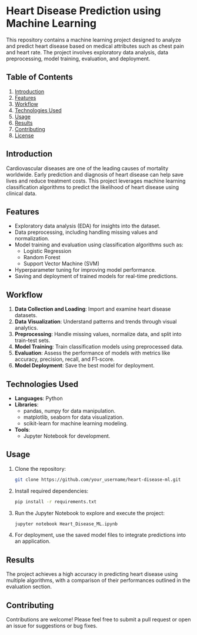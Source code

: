 

# Heart Disease Prediction using Machine Learning

This repository contains a machine learning project designed to analyze and predict heart disease based on medical attributes such as chest pain and heart rate. The project involves exploratory data analysis, data preprocessing, model training, evaluation, and deployment.

## Table of Contents

1. [Introduction](#introduction)
2. [Features](#features)
3. [Workflow](#workflow)
4. [Technologies Used](#technologies-used)
5. [Usage](#usage)
6. [Results](#results)
7. [Contributing](#contributing)
8. [License](#license)

## Introduction

Cardiovascular diseases are one of the leading causes of mortality worldwide. Early prediction and diagnosis of heart disease can help save lives and reduce treatment costs. This project leverages machine learning classification algorithms to predict the likelihood of heart disease using clinical data.

## Features

- Exploratory data analysis (EDA) for insights into the dataset.
- Data preprocessing, including handling missing values and normalization.
- Model training and evaluation using classification algorithms such as:
  - Logistic Regression
  - Random Forest
  - Support Vector Machine (SVM)
- Hyperparameter tuning for improving model performance.
- Saving and deployment of trained models for real-time predictions.

## Workflow

1. **Data Collection and Loading**: Import and examine heart disease datasets.
2. **Data Visualization**: Understand patterns and trends through visual analytics.
3. **Preprocessing**: Handle missing values, normalize data, and split into train-test sets.
4. **Model Training**: Train classification models using preprocessed data.
5. **Evaluation**: Assess the performance of models with metrics like accuracy, precision, recall, and F1-score.
6. **Model Deployment**: Save the best model for deployment.

## Technologies Used

- **Languages**: Python
- **Libraries**:
  - pandas, numpy for data manipulation.
  - matplotlib, seaborn for data visualization.
  - scikit-learn for machine learning modeling.
- **Tools**:
  - Jupyter Notebook for development.

## Usage

1. Clone the repository:
   ```bash
   git clone https://github.com/your_username/heart-disease-ml.git
   ```

2. Install required dependencies:
   ```bash
   pip install -r requirements.txt
   ```

3. Run the Jupyter Notebook to explore and execute the project:
   ```bash
   jupyter notebook Heart_Disease_ML.ipynb
   ```

4. For deployment, use the saved model files to integrate predictions into an application.

## Results

The project achieves a high accuracy in predicting heart disease using multiple algorithms, with a comparison of their performances outlined in the evaluation section.

## Contributing

Contributions are welcome! Please feel free to submit a pull request or open an issue for suggestions or bug fixes.



